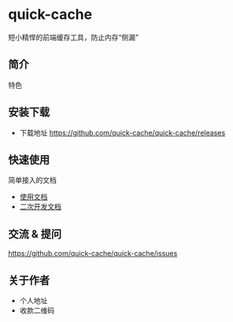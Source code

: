 # quick-cache

短小精悍的前端缓存工具，防止内存“侧漏”

## 简介 

特色

## 安装下载

- 下载地址 https://github.com/quick-cache/quick-cache/releases

## 快速使用

简单接入的文档

- [使用文档](./doc/use/README.md)
- [二次开发文档](./doc/dev/README.md)

## 交流 & 提问

https://github.com/quick-cache/quick-cache/issues

## 关于作者

- 个人地址
- 收款二维码